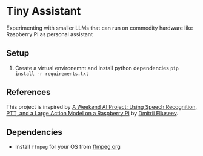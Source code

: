 # Tiny Assistant
Experimenting with smaller LLMs that can run on commodity hardware like Raspberry Pi as personal assistant


## Setup

1. Create a virtual environemnt and install python dependencies `pip install -r requirements.txt`

## References

This project is inspired by [A Weekend AI Project: Using Speech Recognition, PTT, and a Large Action Model on a Raspberry Pi](https://medium.com/p/ac8d839d078a) by [Dmitrii Eliuseev](https://dmitryelj.medium.com/).


## Dependencies

* Install `ffmpeg` for your OS from [ffmpeg.org](https://ffmpeg.org/download.html)
